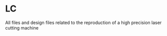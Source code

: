 # LC
All files and design files related to the reproduction of a high precision laser cutting machine
